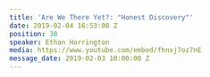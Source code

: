 ```yaml
---
title: 'Are We There Yet?: "Honest Discovery"'
date: 2019-02-04 16:53:00 Z
position: 38
speaker: Ethan Harrington
media: https://www.youtube.com/embed/fhnxj7oz7nE
message_date: 2019-02-03 10:00:00 Z
---
```


